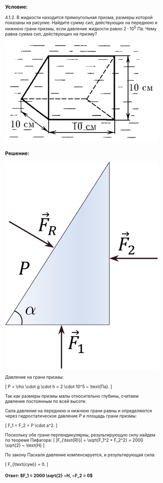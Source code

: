 ###  Условие: 

$4.1.2.$ В жидкости находится прямоугольная призма, размеры которой показаны на рисунке. Найдите сумму сил, действующих на переднюю и нижнюю грани призмы, если давление жидкости равно $2 \cdot 10^5$ Па. Чему равна сумма сил, действующих на призму? 

![К задаче $4.1.2$|665x438, 30%](../../img/4.1.2/4.1.2.png)

###  Решение: 

![|439x592, 25%](../../img/4.1.2/Picture1.svg)

Давление на грани призмы:

\[
P = \rho \cdot g \cdot h = 2 \cdot 10^5 ~ \text{Па}.
\]

Так как размеры призмы малы относительно глубины, считаем давление постоянным по всей высоте.

Сила давления на переднюю и нижнюю грани равны и определяются через гидростатическое давление $P$ и площадь грани призмы:

\[
F_1 = F_2 = P \cdot a^2.
\]

Поскольку обе грани перпендикулярны, результирующую силу найдем по теореме Пифагора:
\[
|F_{\text{R}}| = \sqrt{F_1^2 + F_2^2} = 2000 \sqrt{2} ~ \text{Н}
\]

По закону Паскаля давление компенсируется, и результирующая сила:

\[
F_{\text{сум}} = 0.
\]

####  Ответ: $F_1 = 2000 \sqrt{2} ~Н, ~F_2 = 0$ 
